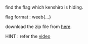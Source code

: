 find the flag which kenshiro is hiding.

flag format : weeb{...}

download the zip file from [here](https://github.com/Gufran2809/KludgeChallenge/blob/main/kludgeChallenge.zip).

HINT : refer the [video](https://www.youtube.com/watch?v=dNQs_Bef_V8&ab_channel=Taescuro.)
